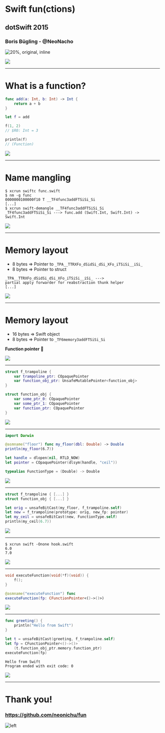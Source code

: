 # Swift fun(ctions)

## dotSwift 2015

### Boris Bügling - @NeoNacho

![20%, original, inline](images/contentful.png)

![](images/taylor-swift.jpg)

---

# What is a function?

```swift
func add(a: Int, b: Int) -> Int {
    return a + b 
}

let f = add

f(1, 2)
// $R0: Int = 3

println(f)
// (Function)
```

![](images/swift-bg.jpg)

---

# Name mangling

```
$ xcrun swiftc func.swift 
$ nm -g func
0000000100000f10 T __TF4func3addFTSiSi_Si
[...]
$ xcrun swift-demangle __TF4func3addFTSiSi_Si
_TF4func3addFTSiSi_Si ---> func.add (Swift.Int, Swift.Int) -> Swift.Int
```

![](images/swift-bg.jpg)

---

# Memory layout

- 8 bytes => Pointer to `_TPA__TTRXFo_dSidSi_dSi_XFo_iTSiSi__iSi_`
- 8 bytes => Pointer to struct

```
_TPA__TTRXFo_dSidSi_dSi_XFo_iTSiSi__iSi_ ---> 
partial apply forwarder for reabstraction thunk helper 
[...]
```

![](images/swift-bg.jpg)

---

# Memory layout

- 16 bytes => Swift object
- 8 bytes => Pointer to `_TF6memory3addFTSiSi_Si`

__Function pointer__ 🎉

![](images/swift-bg.jpg)

---

```swift
struct f_trampoline {
    var trampoline_ptr: COpaquePointer
    var function_obj_ptr: UnsafeMutablePointer<function_obj>
}

struct function_obj {
    var some_ptr_0: COpaquePointer
    var some_ptr_1: COpaquePointer
    var function_ptr: COpaquePointer
}
```

![](images/swift-bg.jpg)

---

```swift
import Darwin

@asmname("floor") func my_floor(dbl: Double) -> Double
println(my_floor(6.7))

let handle = dlopen(nil, RTLD_NOW)
let pointer = COpaquePointer(dlsym(handle, "ceil"))

typealias FunctionType = (Double) -> Double
```

![](images/swift-bg.jpg)

---

```swift
struct f_trampoline { [...] }
struct function_obj { [...] }

let orig = unsafeBitCast(my_floor, f_trampoline.self)
let new = f_trampoline(prototype: orig, new_fp: pointer)
let my_ceil = unsafeBitCast(new, FunctionType.self)
println(my_ceil(6.7))
```

![](images/swift-bg.jpg)

---

```
$ xcrun swift -Onone hook.swift 
6.0
7.0
```

![](images/swift-bg.jpg)

---

```c
void executeFunction(void(*f)(void)) {
    f();
}
```

```swift
@asmname("executeFunction") func 
executeFunction(fp: CFunctionPointer<()->()>)
```

![](images/swift-bg.jpg)

---

```swift
func greeting() {
    println("Hello from Swift")
}

let t = unsafeBitCast(greeting, f_trampoline.self)
let fp = CFunctionPointer<()->()>
	(t.function_obj_ptr.memory.function_ptr)
executeFunction(fp)
```

```
Hello from Swift
Program ended with exit code: 0
```

![](images/swift-bg.jpg)

---

# Thank you!

### <https://github.com/neonichu/fun>

![left](images/thanks.gif)
